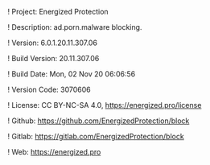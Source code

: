 ! Project: Energized Protection

! Description: ad.porn.malware blocking.

! Version: 6.0.1.20.11.307.06

! Build Version: 20.11.307.06

! Build Date: Mon, 02 Nov 20 06:06:56

! Version Code: 3070606

! License: CC BY-NC-SA 4.0, https://energized.pro/license

! Github: https://github.com/EnergizedProtection/block

! Gitlab: https://gitlab.com/EnergizedProtection/block


! Web: https://energized.pro
